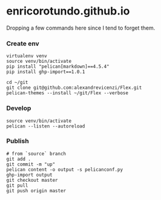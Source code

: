# enricorotundo.github.io
Dropping a few commands here since I tend to forget them.

### Create env

```
virtualenv venv
source venv/bin/activate
pip install "pelican[markdown]==4.5.4"
pip install ghp-import==1.0.1

cd ~/git
git clone git@github.com:alexandrevicenzi/Flex.git
pelican-themes --install ~/git/Flex --verbose
```

### Develop
```
source venv/bin/activate
pelican --listen --autoreload
```



### Publish
```
# from `source` branch
git add .
git commit -m "up"
pelican content -o output -s pelicanconf.py
ghp-import output
git checkout master
git pull
git push origin master
```